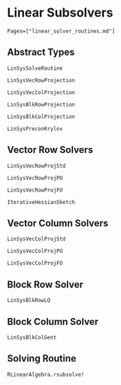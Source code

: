 # Linear Subsolvers

```@contents
Pages=["linear_solver_routines.md"]
```

## Abstract Types

```@docs
LinSysSolveRoutine

LinSysVecRowProjection

LinSysVecColProjection

LinSysBlkRowProjection

LinSysBlkColProjection

LinSysPreconKrylov
```

## Vector Row Solvers

```@docs
LinSysVecRowProjStd

LinSysVecRowProjPO

LinSysVecRowProjFO

IterativeHessianSketch
```

## Vector Column Solvers

```@docs
LinSysVecColProjStd

LinSysVecColProjPO

LinSysVecColProjFO
```

## Block Row Solver

```@docs
LinSysBlkRowLQ
```

## Block Column Solver

```@docs
LinSysBlkColGent
```

## Solving Routine

```@docs
RLinearAlgebra.rsubsolve!
```
